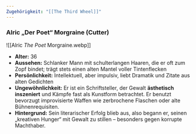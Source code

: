 ```yaml
---
Zugehörigkeit: "[[The Third Wheel]]"
---
```

### **Alric „Der Poet“ Morgraine (Cutter)**
![[Alric _The Poet_ Morgraine.webp]]
- **Alter:** 36
- **Aussehen:** Schlanker Mann mit schulterlangen Haaren, die er oft zum Zopf bindet; trägt stets einen alten Mantel voller Tintenflecken
- **Persönlichkeit:** Intellektuell, aber impulsiv, liebt Dramatik und Zitate aus alten Gedichten
- **Ungewöhnlichkeit:** Er ist ein Schriftsteller, der Gewalt **ästhetisch inszeniert** und Kämpfe fast als Kunstform betrachtet. Er benutzt bevorzugt improvisierte Waffen wie zerbrochene Flaschen oder alte Bühnenrequisiten.
- **Hintergrund:** Sein literarischer Erfolg blieb aus, also begann er, seinen „kreativen Hunger“ mit Gewalt zu stillen – besonders gegen korrupte Machthaber.